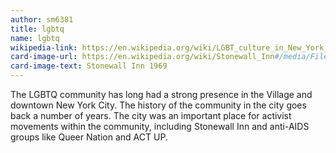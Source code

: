 ```yaml
---
author: sm6381
title: lgbtq
name: lgbtq
wikipedia-link: https://en.wikipedia.org/wiki/LGBT_culture_in_New_York_City
card-image-url: https://en.wikipedia.org/wiki/Stonewall_Inn#/media/File:Stonewall_Inn_1969.jpg
card-image-text: Stonewall Inn 1969
---
```

The LGBTQ community has long had a strong presence in the Village and downtown New York City. The history of the community in the city goes back a number of years. The city was an important place for activist movements within the community, including Stonewall Inn and anti-AIDS groups like Queer Nation and ACT UP.
